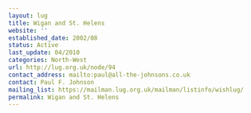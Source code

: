 ```yaml
---
layout: lug
title: Wigan and St. Helens
website: ''
established_date: 2002/08
status: Active
last_update: 04/2010
categories: North-West
url: http://lug.org.uk/node/94
contact_address: mailto:paul@all-the-johnsons.co.uk
contact: Paul F. Johnson
mailing_list: https://mailman.lug.org.uk/mailman/listinfo/wishlug/
permalink: Wigan and St. Helens
---
```

